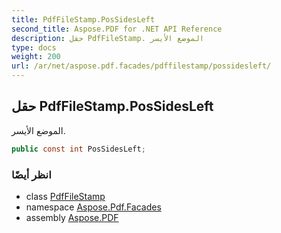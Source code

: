 ```yaml
---
title: PdfFileStamp.PosSidesLeft
second_title: Aspose.PDF for .NET API Reference
description: حقل PdfFileStamp. الموضع الأيسر
type: docs
weight: 200
url: /ar/net/aspose.pdf.facades/pdffilestamp/possidesleft/
---
```

## حقل PdfFileStamp.PosSidesLeft

الموضع الأيسر.

```csharp
public const int PosSidesLeft;
```

### انظر أيضًا

* class [PdfFileStamp](../)
* namespace [Aspose.Pdf.Facades](../../../aspose.pdf.facades/)
* assembly [Aspose.PDF](../../../)